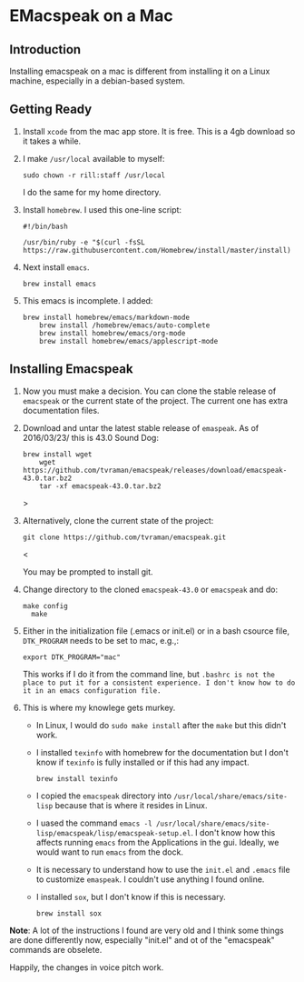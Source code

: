 EMacspeak on a Mac
==================

Introduction
------------

Installing emacspeak on a mac is different from installing it on a Linux
machine, especially in a debian-based system.

Getting Ready
-------------

1.  Install `xcode` from the mac app store. It is free. This is a 4gb
    download so it takes a while.
2.  I make `/usr/local` available to myself:

        sudo chown -r rill:staff /usr/local

    I do the same for my home directory.

3.  Install `homebrew`. I used this one-line script:

        #!/bin/bash

        /usr/bin/ruby -e "$(curl -fsSL https://raw.githubusercontent.com/Homebrew/install/master/install)

4.  Next install `emacs`.

        brew install emacs

5.  This emacs is incomplete. I added:

        brew install homebrew/emacs/markdown-mode
            brew install /homebrew/emacs/auto-complete
            brew install homebrew/emacs/org-mode
            brew install homebrew/emacs/applescript-mode

Installing Emacspeak
--------------------

1.  Now you must make a decision. You can clone the stable release of
    `emacspeak` or the current state of the project. The current one has
    extra documentation files.
2.  Download and untar the latest stable release of `emaspeak`. As of
    2016/03/23/ this is 43.0 Sound Dog:

        brew install wget
            wget https://github.com/tvraman/emacspeak/releases/download/emacspeak-43.0.tar.bz2
            tar -xf emacspeak-43.0.tar.bz2

    &gt;

3.  Alternatively, clone the current state of the project:

        git clone https://github.com/tvraman/emacspeak.git

    &lt;

    You may be prompted to install git.

4.  Change directory to the cloned `emacspeak-43.0` or `emacspeak` and
    do:

        make config
          make

5.  Either in the initialization file (.emacs or init.el) or in a bash
    csource file, `DTK_PROGRAM` needs to be set to mac, e.g.,:

        export DTK_PROGRAM="mac"

    This works if I do it from the command line, but
    `.bashrc is not the place to put it for a consistent experience. I don't know how to do it in an emacs configuration file.   `

6.  This is where my knowlege gets murkey.
    -   In Linux, I would do `sudo make install` after the `make` but
        this didn't work.
    -   I installed `texinfo` with homebrew for the documentation but I
        don't know if `texinfo` is fully installed or if this had
        any impact.

            brew install texinfo

    -   I copied the `emacspeak` directory into
        `/usr/local/share/emacs/site-lisp` because that is where it
        resides in Linux.
    -   I uased the command
        `emacs -l /usr/local/share/emacs/site-lisp/emacspeak/lisp/emacspeak-setup.el`.
        I don't know how this affects running `emacs` from the
        Applications in the gui. Ideally, we would want to run `emacs`
        from the dock.
    -   It is necessary to understand how to use the `init.el` and
        `.emacs` file to customize `emaspeak`. I couldn't use anything I
        found online.
    -   I installed `sox`, but I don't know if this is necessary.

            brew install sox

**Note**: A lot of the instructions I found are very old and I think
some things are done differently now, especially "init.el" and ot of the
"emacspeak" commands are obselete.

Happily, the changes in voice pitch work.
